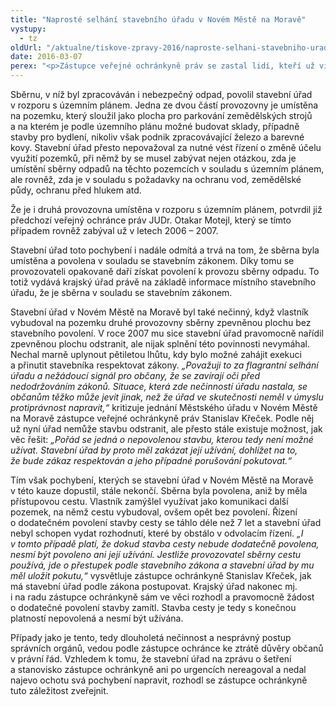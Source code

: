 ```yaml
---
title: "Naprosté selhání stavebního úřadu v Novém Městě na Moravě"
vystupy:
  - tz
oldUrl: "/aktualne/tiskove-zpravy-2016/naproste-selhani-stavebniho-uradu-v-novem-meste-na-morave"
date: 2016-03-07
perex: "<p>Zástupce veřejné ochránkyně práv se zastal lidí, kteří už více než deset let bojují se sběrnou odpadů, jejíž vznik umožnil stavební úřad v Novém Městě na Moravě i na pozemcích, které k takovému podnikání nejsou určeny. Úřad navíc svou pětiletou nečinností zmařil možnost donutit vlastníka k odstranění stavby, kterou bez povolení postavil. Na kritiku úřad nereaguje a své chyby odmítá napravit.</p>"
---
```


<!-- imported from the old website -->

<p>Sběrnu, v níž byl zpracováván i nebezpečný odpad, povolil stavební úřad v rozporu s územním plánem. Jedna ze dvou částí provozovny je umístěna na pozemku, který sloužil jako plocha pro parkování zemědělských strojů a na kterém je podle územního plánu možné budovat sklady, případně stavby pro bydlení, nikoliv však podnik zpracovávající železo a barevné kovy. Stavební úřad přesto nepovažoval za nutné vést řízení o změně účelu využití pozemků, při němž by se musel zabývat nejen otázkou, zda je umístění sběrny odpadů na těchto pozemcích v souladu s územním plánem, ale rovněž, zda je v souladu s požadavky na ochranu vod, zemědělské půdy, ochranu před hlukem atd.</p> <p>Že je i druhá provozovna umístěna v rozporu s územním plánem, potvrdil již předchozí veřejný ochránce práv JUDr. Otakar Motejl, který se tímto případem rovněž zabýval už v letech 2006 – 2007.</p> <p>Stavební úřad toto pochybení i nadále odmítá a trvá na tom, že sběrna byla umístěna a povolena v souladu se stavebním zákonem. Díky tomu se provozovateli opakovaně daří získat povolení k provozu sběrny odpadu. To totiž vydává krajský úřad právě na základě informace místního stavebního úřadu, že je sběrna v souladu se stavebním zákonem.</p> <p>Stavební úřad v Novém Městě na Moravě byl také nečinný, když vlastník vybudoval na pozemku druhé provozovny sběrny zpevněnou plochu bez stavebního povolení. V roce 2007 mu sice stavební úřad pravomocně nařídil zpevněnou plochu odstranit, ale nijak splnění této povinnosti nevymáhal. Nechal marně uplynout pětiletou lhůtu, kdy bylo možné zahájit exekuci a přinutit stavebníka respektovat zákony. <i>„Považuji to za flagrantní selhání úřadu a nežádoucí signál pro občany, že se zavírají oči před nedodržováním zákonů. Situace, která zde nečinností úřadu nastala, se občanům těžko může jevit jinak, než že úřad ve skutečnosti neměl v úmyslu protiprávnost napravit,“</i> kritizuje jednání Městského úřadu v Novém Městě na Moravě zástupce veřejné ochránkyně práv Stanislav Křeček. Podle něj už nyní úřad nemůže stavbu odstranit, ale přesto stále existuje možnost, jak věc řešit: <i>„Pořád se jedná o nepovolenou stavbu, kterou tedy není možné užívat. Stavební úřad by proto měl zakázat její užívání, dohlížet na to, že bude zákaz respektován a jeho případné porušování pokutovat.“</i></p> <p>Tím však pochybení, kterých se stavební úřad v Novém Městě na Moravě v této kauze dopustil, stále nekončí. Sběrna byla povolena, aniž by měla přístupovou cestu. Vlastník zamýšlel využívat jako komunikaci další pozemek, na němž cestu vybudoval, ovšem opět bez povolení. Řízení o dodatečném povolení stavby cesty se táhlo déle než 7 let a stavební úřad nebyl schopen vydat rozhodnutí, které by obstálo v odvolacím řízení.<i> „I v tomto případě platí, že dokud stavba cesty nebude dodatečně povolena, nesmí být povoleno ani její užívání. Jestliže provozovatel sběrny cestu používá, jde o přestupek podle stavebního zákona a stavební úřad by mu měl uložit pokutu,“</i> vysvětluje zástupce ochránkyně Stanislav Křeček, jak má stavební úřad podle zákona postupovat. Krajský úřad nakonec mj. i na radu zástupce ochránkyně sám ve věci rozhodl a pravomocně žádost o dodatečné povolení stavby zamítl. Stavba cesty je tedy s konečnou platností nepovolená a nesmí být užívána.</p><p> Případy jako je tento, tedy dlouholetá nečinnost a nesprávný postup správních orgánů, vedou podle zástupce ochránce ke ztrátě důvěry občanů v právní řád. Vzhledem k tomu, že stavební úřad na zprávu o šetření a stanovisko zástupce ochránkyně ani po urgencích nereagoval a nedal najevo ochotu svá pochybení napravit, rozhodl se zástupce ochránkyně tuto záležitost zveřejnit.</p>
